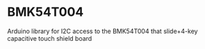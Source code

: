 # BMK54T004
Arduino library for I2C access to the BMK54T004 that slide+4-key capacitive touch shield board
